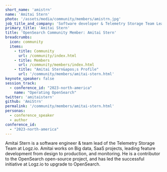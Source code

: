 ```yaml
---
short_name: 'amistrn'
name: 'Amitai Stern'
photo: '/assets/media/community/members/amistrn.jpg'
job_title_and_company: 'Software developer & Telemetry Storage Team Lead at Logz.io'
primary_title: 'Amitai Stern'
title: 'OpenSearch Community Member: Amitai Stern'
breadcrumbs:
  icon: community
  items:
    - title: Community
      url: /community/index.html
    - title: Members
      url: /community/members/index.html
    - title: "Amitai Stern&apos;s Profile"
      url: '/community/members/amitai-stern.html'
keynote_speaker: false
session_track: 
  - conference_id: "2023-north-america"
    name: "Operating OpenSearch"
twitter: 'amitaistern'
github: 'AmiStrn'
permalink: '/community/members/amitai-stern.html'
personas:
  - conference_speaker
  - author
conference_id:
  - "2023-north-america"
---
```


Amitai Stern is a software engineer & team lead of the Telemetry Storage Team at Logz.io. Amitai works on Big data, SaaS projects, leading feature development from design to production, and monitoring. He is a contributor to the OpenSearch open-source project, and has led the successful initiative at Logz.io to upgrade to OpenSearch.

